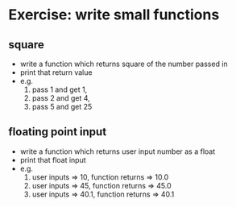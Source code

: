 # Exercise: write small functions

## square

* write a function which returns square of the number passed in
* print that return value
* e.g.
    1. pass 1 and get 1,
    2. pass 2 and get 4,
    3. pass 5 and get 25

## floating point input

* write a function which returns user input number as a float
* print that float input
* e.g.
    1. user inputs => 10, function returns => 10.0
    2. user inputs => 45, function returns => 45.0
    3. user inputs => 40.1, function returns => 40.1
